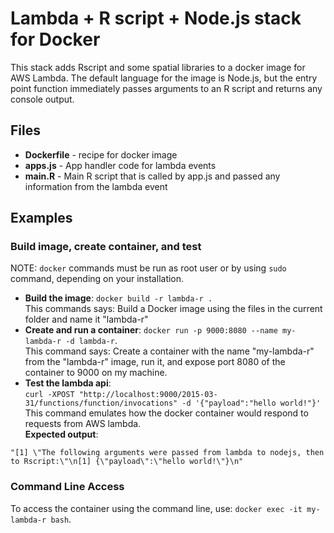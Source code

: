 # Lambda + R script + Node.js stack for Docker

This stack adds Rscript and some spatial libraries to a docker image for AWS Lambda. The default language
for the image is Node.js, but the entry point function immediately passes arguments to an R script and returns
any console output.  

## Files  

  - **Dockerfile** - recipe for docker image
  - **apps.js** - App handler code for lambda events
  - **main.R** - Main R script that is called by app.js and passed any information from the lambda event

## Examples  

### Build image, create container, and test
NOTE: `docker` commands must be run as root user or by using `sudo` command, depending on your installation.  

  - **Build the image**: `docker build -r lambda-r .`  
  This commands says: Build a Docker image using the files in the current folder and name it "lambda-r"
  - **Create and run a container**: `docker run -p 9000:8080 --name my-lambda-r -d lambda-r`.  
  This command says: Create a container with the name "my-lambda-r" from the "lambda-r" image, 
  run it, and expose port 8080 of the container to 9000 on my machine.
  - **Test the lambda api**:  
  `curl -XPOST "http://localhost:9000/2015-03-31/functions/function/invocations" -d '{"payload":"hello world!"}'`  
  This command emulates how the docker container would respond to requests from AWS lambda.  
  **Expected output**:  
  ```
  "[1] \"The following arguments were passed from lambda to nodejs, then to Rscript:\"\n[1] {\"payload\":\"hello world!\"}\n"
  ```

### Command Line Access  

To access the container using the command line, use: `docker exec -it my-lambda-r bash`.  

